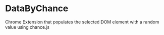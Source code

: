 DataByChance
============

Chrome Extension that populates the selected DOM element with a random value using chance.js
